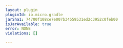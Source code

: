 ```yaml
---
layout: plugin
pluginId: io.micro.gradle
jarSha1: 74700f108ce7e007b34559531ed2c3952c0feb00
isJarAvailable: true
error: NONE
violations: []

---
```

